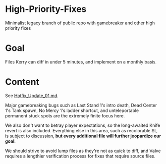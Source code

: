 # High-Priority-Fixes
Minimalist legacy branch of public repo with gamebreaker and other high priority fixes

# Goal
Files Kerry can diff in under 5 minutes, and implement on a monthly basis.

# Content
See [Hotfix_Update_01.md](https://github.com/L4D2-Community-Update/High-Priority-Fixes/blob/main/changelogs/Hotfix_Update_01.md).

Major gamebreaking bugs such as Last Stand 1's intro death, Dead Center 1's Tank spawn, No Mercy 1's ladder shortcut, and unteleportable permanent stuck spots are the extremely finite focus here.

We also don't want to betray player expectations, so the long-awaited Knife revert is also included. Everything else in this area, such as recolorable SI, is subject to discussion, **but every additional file will further jeopardize our goal**.

We should strive to avoid lump files as they're not as quick to diff, and Valve requires a lengthier verification process for fixes that require source files.
